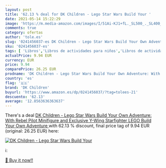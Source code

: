 ```yaml
---
layout: post
title: '62.13 % deal for DK Children - Lego Star Wars Build Your '
date: 2021-05-14 15:22:29
image: 'https://m.media-amazon.com/images/I/51Ai-KJ1+fL._SL500_._SL400_.jpg'
comments: true
category: ofertas
author: 'tole.es'
slug: '0241456037-es DK Children - Lego Star Wars Build Your Own Adventure:...'
sku: '0241456037-es'
tags: [ 'Libros','Libros de actividades para niños','Libros de actividades, manualidades y juegos para niños','Libros de arte, música y fotografía para niños','Libros de artes escénicas para niños','Libros de manualidades y hobbies para niños','Libros para niños','dk children','lego', ]
actualPrice: 9.94 EUR
currency: EUR
price: 9.94
comparePrice: 26.25 EUR
prodname: 'DK Children - Lego Star Wars Build Your Own Adventure: With Rebel Pilot Minifigure and Exclusive Y-Wing Starfighter  LEGO Build Your Own Adventure '
country: 'es'
flag: '🇪🇸'
brand: 'DK Children'
buyurl: 'https://www.amazon.es/dp/0241456037/?tag=tolees-21'
descuento: '62.13'
average: '12.8563636363637'
---
```


There's a deal [DK Children - Lego Star Wars Build Your Own Adventure: With Rebel Pilot Minifigure and Exclusive Y-Wing Starfighter  LEGO Build Your Own Adventure ](https://www.amazon.es/dp/0241456037/?tag=tolees-21)  with  62.13 % discount, final price tag of  9.94 EUR (original: 26.25 EUR) here:

[![DK Children - Lego Star Wars Build Your ](https://m.media-amazon.com/images/I/51Ai-KJ1+fL._SL500_._SL400_.jpg)](https://www.amazon.es/dp/0241456037/?tag=tolees-21)

ℹ️:


[🛒 Buy it now!!](https://www.amazon.es/dp/0241456037/?tag=tolees-21)
